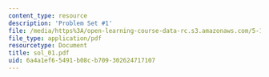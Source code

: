 ```yaml
---
content_type: resource
description: 'Problem Set #1'
file: /media/https%3A/open-learning-course-data-rc.s3.amazonaws.com/5-12-organic-chemistry-i-spring-2003/6a4a1ef65491b08cb709302624717107_sol_01.pdf
file_type: application/pdf
resourcetype: Document
title: sol_01.pdf
uid: 6a4a1ef6-5491-b08c-b709-302624717107
---
```

